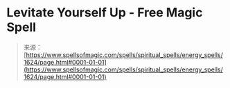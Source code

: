 <!--yml
category: 未分类
date: 2024-06-12 18:34:46
-->

# Levitate Yourself Up - Free Magic Spell

> 来源：[https://www.spellsofmagic.com/spells/spiritual_spells/energy_spells/1624/page.html#0001-01-01](https://www.spellsofmagic.com/spells/spiritual_spells/energy_spells/1624/page.html#0001-01-01)